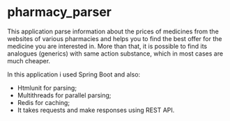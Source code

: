 # pharmacy_parser
  This application parse information about the prices of medicines from the websites of various pharmacies
and helps you to find the best offer for the medicine you are interested in.
  More than that, it is possible to find its analogues (generics) with same action substance,
which in most cases are much cheaper. 

In this application i used Spring Boot and also:
- Htmlunit for parsing;
- Multithreads for parallel parsing;
- Redis for caching;
- It takes requests and make responses using REST API.
